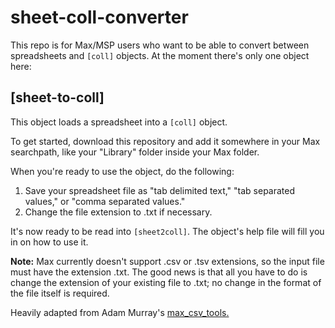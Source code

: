 # sheet-coll-converter

This repo is for Max/MSP users who want to be able to convert between spreadsheets and `[coll]` objects. At the moment there's only one object here:  

## [sheet-to-coll]
This object loads a spreadsheet into a `[coll]` object.  

To get started, download this repository and add it somewhere in your Max searchpath, like your "Library" folder inside your Max folder.

When you're ready to use the object, do the following:
1. Save your spreadsheet file as "tab delimited text," "tab separated values," or "comma separated values."
1. Change the file extension to .txt if necessary.

It's now ready to be read into `[sheet2coll]`. The object's help file will fill you in on how to use it.

**Note:** Max currently doesn't support .csv or .tsv extensions, so the input file must have the extension .txt. The good news is that all you have to do is change the extension of your existing file to .txt; no change in the format of the file itself is required.  

Heavily adapted from Adam Murray's [max_csv_tools.](https://github.com/adamjmurray/max_csv_tools)
